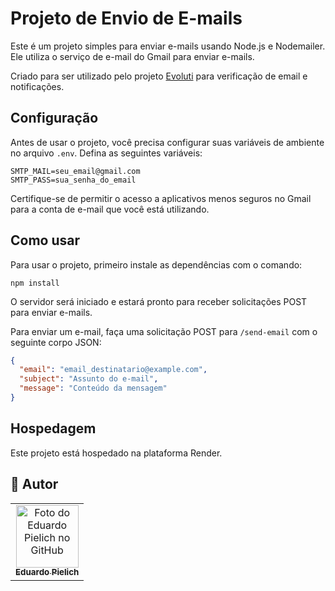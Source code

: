 # Projeto de Envio de E-mails

Este é um projeto simples para enviar e-mails usando Node.js e Nodemailer. Ele utiliza o serviço de e-mail do Gmail para enviar e-mails.

Criado para ser utilizado pelo projeto [Evoluti](https://github.com/MAJE-Tecnologias/Evoluti-React) para verificação de email e notificações.

## Configuração

Antes de usar o projeto, você precisa configurar suas variáveis de ambiente no arquivo `.env`. Defina as seguintes variáveis:

```
SMTP_MAIL=seu_email@gmail.com
SMTP_PASS=sua_senha_do_email
```

Certifique-se de permitir o acesso a aplicativos menos seguros no Gmail para a conta de e-mail que você está utilizando.

## Como usar

Para usar o projeto, primeiro instale as dependências com o comando:

```
npm install
```


O servidor será iniciado e estará pronto para receber solicitações POST para enviar e-mails.

Para enviar um e-mail, faça uma solicitação POST para `/send-email` com o seguinte corpo JSON:

```json
{
  "email": "email_destinatario@example.com",
  "subject": "Assunto do e-mail",
  "message": "Conteúdo da mensagem"
}
```
## Hospedagem

Este projeto está hospedado na plataforma Render.

## 🤝 Autor

<table>
  <tr>
    <td align="center">
      <a href="https://github.com/Poliester2005" title="eu">
        <img src="https://avatars.githubusercontent.com/u/107966984?v=4" width="100px;" alt="Foto do Eduardo Pielich no GitHub"/><br>
        <sub>
          <b>Eduardo Pielich</b>
        </sub>
      </a>
    </td>
  </tr>
</table>
